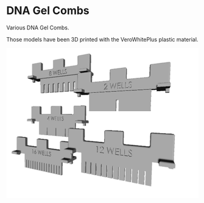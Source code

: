 # DNA Gel Combs

Various DNA Gel Combs.

Those models have been 3D printed with the VeroWhitePlus plastic material.

![Combs](./Combs.png "Combs")